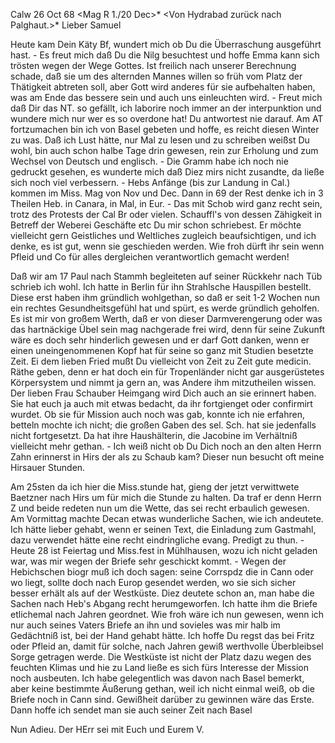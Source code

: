  Calw 26 Oct 68
 <Mag R 1./20 Dec>*
 <Von Hydrabad zurück nach Palghaut.>*
Lieber Samuel

Heute kam Dein Käty Bf, wundert mich ob Du die Überraschung ausgeführt hast. - Es freut mich daß Du die Nilg besuchtest und hoffe Emma kann sich trösten wegen der Wege Gottes. Ist freilich nach unserer Berechnung schade, daß sie um des alternden Mannes willen so früh vom Platz der Thätigkeit abtreten soll, aber Gott wird anderes für sie aufbehalten haben, was am Ende das bessere sein und auch uns einleuchten wird. - Freut mich daß Dir das NT. so gefällt, ich laborire noch immer an der interpunktion und wundere mich nur wer es so overdone hat! Du antwortest nie darauf. Am AT fortzumachen bin ich von Basel gebeten und hoffe, es reicht diesen Winter zu was. Daß ich Lust hätte, nur Mal zu lesen und zu schreiben weißst Du wohl, bin auch schon halbe Tage drin gewesen, rein zur Erholung und zum Wechsel von Deutsch und englisch. - Die Gramm habe ich noch nie gedruckt gesehen, es wunderte mich daß Diez mirs nicht zusandte, da ließe sich noch viel verbessern. - Hebs Anfänge (bis zur Landung in Cal.) kommen im Miss. Mag von Nov und Dec. Dann in 69 der Rest denke ich in 3 Theilen Heb. in Canara, in Mal, in Eur. - Das mit Schob wird ganz recht sein, trotz des Protests der Cal Br oder vielen. Schauffl's von dessen Zähigkeit in Betreff der Weberei Geschäfte etc Du mir schon schriebest. Er möchte vielleicht gern Geistliches und Weltliches zugleich beaufsichtigen, und ich denke, es ist gut, wenn sie geschieden werden. Wie froh dürft ihr sein wenn Pfleid und Co für alles dergleichen verantwortlich gemacht werden!

Daß wir am 17 Paul nach Stammh begleiteten auf seiner Rückkehr nach Tüb schrieb ich wohl. Ich hatte in Berlin für ihn Strahlsche Hauspillen bestellt. Diese erst haben ihm gründlich wohlgethan, so daß er seit 1-2 Wochen nun ein rechtes Gesundheitsgefühl hat und spürt, es werde gründlich geholfen. Es ist mir von großem Werth, daß er von dieser Darmverengerung oder was das hartnäckige Übel sein mag nachgerade frei wird, denn für seine Zukunft wäre es doch sehr hinderlich gewesen und er darf Gott danken, wenn er einen uneingenommenen Kopf hat für seine so ganz mit Studien besetzte Zeit. Ei dem lieben Fried mußt Du vielleicht von Zeit zu Zeit gute medicin. Räthe geben, denn er hat doch ein für Tropenländer nicht gar ausgerüstetes Körpersystem und nimmt ja gern an, was Andere ihm mitzutheilen wissen. 
Der lieben Frau Schauber Heimgang wird Dich auch an sie erinnert haben. Sie hat euch ja auch mit etwas bedacht, da ihr fortgienget oder confirmirt wurdet. Ob sie für Mission auch noch was gab, konnte ich nie erfahren, betteln mochte ich nicht; die großen Gaben des sel. Sch. hat sie jedenfalls nicht fortgesetzt. Da hat ihre Haushälterin, die Jacobine im Verhältniß vielleicht mehr gethan. - Ich weiß nicht ob Du Dich noch an den alten Herrn Zahn erinnerst in Hirs der als zu Schaub kam? Dieser nun besucht oft meine Hirsauer Stunden.

Am 25sten da ich hier die Miss.stunde hat, gieng der jetzt verwittwete Baetzner nach Hirs um für mich die Stunde zu halten. Da traf er denn Herrn Z und beide redeten nun um die Wette, das sei recht erbaulich gewesen. Am Vormittag machte Decan etwas wunderliche Sachen, wie ich andeutete. Ich hätte lieber gehabt, wenn er seinen Text, die Einladung zum Gastmahl, dazu verwendet hätte eine recht eindringliche evang. Predigt zu thun. - Heute 28 ist Feiertag und Miss.fest in Mühlhausen, wozu ich nicht geladen war, was mir wegen der Briefe sehr geschickt kommt. - Wegen der Hebichschen biogr muß ich doch sagen: seine Corrspdz die in Cann oder wo liegt, sollte doch nach Europ gesendet werden, wo sie sich sicher besser erhält als auf der Westküste. Diez deutete schon an, man habe die Sachen nach Heb's Abgang recht herumgeworfen. Ich hatte ihm die Briefe etlichemal nach Jahren geordnet. Wie froh wäre ich nun gewesen, wenn ich nur auch seines Vaters Briefe an ihn und sovieles was mir halb im Gedächtniß ist, bei der Hand gehabt hätte. Ich hoffe Du regst das bei Fritz oder Pfleid an, damit für solche, nach Jahren gewiß werthvolle Überbleibsel Sorge getragen werde. Die Westküste ist nicht der Platz dazu wegen des feuchten Klimas und hie zu Land ließe es sich fürs Interesse der Mission noch ausbeuten. Ich habe gelegentlich was davon nach Basel bemerkt, aber keine bestimmte Äußerung gethan, weil ich nicht einmal weiß, ob die Briefe noch in Cann sind. Gewißheit darüber zu gewinnen wäre das Erste. Dann hoffe ich sendet man sie auch seiner Zeit nach Basel

Nun Adieu. Der HErr sei mit Euch und
 Eurem V.
